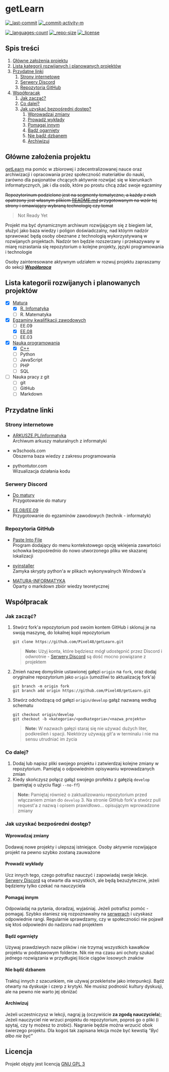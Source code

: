 <a name="top"/>

# getLearn <!-- omit in toc -->
[![_last-commit]][last-commit]
[![_commit-activity-m]][commits]
<!-- [![_all-contributors]][contributions] -->
[![_languages-count]][tags]
[![_repo-size]][zip]
[![_license]][license]


## Spis treści <!-- omit in toc -->
1. [Główne założenia projektu](#główne-założenia-projektu)
2. [Lista kategorii rozwijanych i planowanych projektów](#lista-kategorii-rozwijanych-i-planowanych-projektów)
3. [Przydatne linki](#przydatne-linki)
   1. [Strony internetowe](#strony-internetowe)
   2. [Serwery Discord](#serwery-discord)
   3. [Repozytoria GitHub](#repozytoria-github)
4. [Współpracak](#współpracak)
   1. [Jak zacząć?](#jak-zacząć)
   2. [Co dalej?](#co-dalej)
   3. [Jak uzyskać bezpośredni dostęp?](#jak-uzyskać-bezpośredni-dostęp)
      1. [Wprowadzaj zmiany](#wprowadzaj-zmiany)
      2. [Prowadź wykłady](#prowadź-wykłady)
      3. [Pomagaj innym](#pomagaj-innym)
      4. [Bądź ogarnięty](#bądź-ogarnięty)
      5. [Nie bądź dzbanem](#nie-bądź-dzbanem)
      6. [Archiwizuj](#archiwizuj)

## Główne założenia projektu
[getLearn](https://github.com/Pixel48/getLearn) ma pomóc w  zbiorowej i zdecentralizowanej nauce oraz archiwizacji i opracowania przez społeczność materiałów do nauki, zarówno dla pasjonatów chcących aktywnie rozwijać się w kierunkach informatycznych, jak i dla osób, które po prostu chcą zdać swoje egzaminy

~~Repozytorinum podzielone jest na segmenty tematyczne, a każdy z nich opatrzony jest własnym plikiem [README.md](https://raw.githubusercontent.com/Pixel48/getLearn/master/README.md) przygotowanym na wzór tej strony i omawiający wybraną technologię czy temat~~
> Not Ready Yet

Projekt ma być dynamicznym archiwum rozwijającym się z biegiem lat, służyć jako baza wiedzy i poligon doświadczalny, nad któyrm nadzór sprawować będą osoby obeznane z technologią wykorzystywaną w rozwijanych projektach. Nadzór ten będzie rozszerzany i przekazywany w miarę rozrastania się repozytorium o kolejne projekty, języki programowania i technologie

Osoby zainteresowane aktywnym udziałem w rozwuj projektu zapraszamy do sekcji [***Współpraca***](#współpraca)

## Lista kategorii rozwijanych i planowanych projektów
  - [x] [Matura](https://github.com/Pixel48/getLearn/tree/master/matura)
    - [x] [R. Infomatyka](https://github.com/Pixel48/getLearn/tree/master/matura/inf)
    - [ ] R. Matematyka
  - [x] [Egzaminy kwalifikacji zawodowych](https://github.com/Pixel48/getLearn/tree/master/ee)
    - [ ] EE.09
    - [x] [EE.08](https://github.com/Pixel48/getLearn/tree/master/ee/08)
    - [ ] EE.03
  - [x] [Nauka programowania](https://github.com/Pixel48/getLearn/tree/master/programming)
    - [x] [C++](https://github.com/Pixel48/getLearn/tree/master/programming/cpp)
    - [ ] Python
    - [ ] JavaScript
    - [ ] PHP
    - [ ] SQL
  - [ ] Nauka pracy z git
    - [ ] git
    - [ ] GitHub
    - [ ] Markdown
    
## Przydatne linki
### Strony internetowe
  - [ARKUSZE.PL/informatyka](https://arkusze.pl/informatyka-matura-poziom-rozszerzony/)  
    Archiwum arkuszy maturalnych z informatyki

  - w3schools.com  
    Obszerna baza wiedzy z zakresu programowania
    
  - pythontutor.com  
    Wizualizacja działania kodu

### Serwery Discord
  - [Do matury](https://discord.gg/3hyj3kXQkt)  
    Przygotowanie do matury

  - [EE.08/EE.09](https://discord.gg/RJMZQEC)  
    Przygotowanie do egzaminów zawodowych (technik - informatyk) 

### Repozytoria GitHub
  - [Paste Into File](https://github.com/EslaMx7/PasteIntoFile)  
    Program dodający do menu kontekstowego opcję wklejenia zawartości schowka bezpośrednio do nowo utworzonego pliku we skazanej lokalizacji

  - [pyinstaller](https://github.com/pyinstaller/pyinstaller)  
    Zamyka skrypty python'a w plikach wykonywalnych Windows'a
  
  - [MATURA-INFORMATYKA](https://github.com/wernexnrs123/MATURA-INFORMATYKA)  
    Oparty o markdown zbiór wiedzy teoretycznej

## Współpracak
### Jak zacząć?
1. Stwórz fork'a repozytorium pod swoim kontem GitHub i sklonuj je na swoją maszynę, do lokalnej kopii repozytorium
   ```git
   git clone https://github.com/Pixel48/getLearn.git
   ```
   > **Note:** Użyj konta, które będziesz mógł udostępnić przez Discord i odwrotnie - [Serwery Discord](#serwery-discord) są dość mocno powiązane z projektem
2. Zmień nazwę domyślnie ustawionej gałęzi `origin` na `fork`, oraz dodaj oryginalne repozytorium jako `origin` (umożliwi to aktualizację fork'a)
   ```git
   git branch -m origin fork
   git branch add origin https://github.com/Pixel48/getLearn.git
   ```
3. Stwórz odchodzącą od gałęzi `origin/develop` gałąź nazwaną według schematu
   ```git
   git checkout origin/develop
   git checkout -b <kategoria>/<podkategoria>/<nazwa_projektu>
   ```
   > **Note:** W nazwach gałęzi staraj się nie używać dużych liter, podkreśleń i spacji. Niektórzy używają git'a w terminalu i nie ma sensu utrudniać im życia

### Co dalej?
1. Dodaj lub napisz pliki swojego projektu i zatwierdzaj kolejne zmiany w repozytorium. Pamiętaj o odpowiednim opisywaniu wprowadzanych zmian
2. Kiedy skończysz połącz gałąź swojego profektu z gałęzią `develop` (pamiętaj o użyciu flagi `--no-ff`)
> **Note:** Pamiętaj również o zaktualizowaniu repozytorium przed włączaniem zmian do `develop`
> 3. Na stronie GitHub fork'a stwórz pull request'a z nazwą i opisem prawidłowo... opisującym wprowadzone zmiany

### Jak uzyskać bezpośredni dostęp?
#### Wprowadzaj zmiany
Dodawaj nowe projekty i ulepszaj istniejące. Osoby aktywnie rozwijające projekt na pewno szybko zostaną zauważone

#### Prowadź wykłady
Ucz innych tego, czego potrafisz nauczyć i zapowiadaj swoje lekcje. [Serwery Discord](#serwery-discord) są otwarte dla wszystkich, ale będą bezużyteczne, jeżeli będziemy tylko czekać na nauczyciela

#### Pomagaj innym
Odpowiadaj na pytania, doradzaj, wyjaśniaj. Jeżeli potrafisz pomóc - pomagaj. Szybko staniesz się rozpoznawalny na [serwerach](#serwery-discord) i uzyskasz odpowiednie rangi. Regularnie sprawdzamy, czy w społeczności nie pojawił się ktoś odpowiedni do nadzoru nad projektem

#### Bądź ogarnięty
Używaj prawdziwych nazw plików i nie trzymaj wszystkich kawałków projektu w podstawowym folderze. Nik nie ma czasu ani ochoty szukać jednego rozwiązania w przydługiej liście ciągów losowych znaków

#### Nie bądź dzbanem
Traktuj innych z szacunkiem, nie używaj przekleństw jako interpunkcji. Bądź otwarty na dyskusje i czerp z krytyki. Nie musisz podnosić kultury dyskusji, ale na pewno nie warto jej obniżać

#### Archiwizuj
Jeżeli uczestniczysz w lekcji, nagraj ją (oczywiście **za zgodą nauczyciela**); Jeżeli nauczyciel nie wrzuci projektu do repozytorium, poproś go o pliki (i spytaj, czy ty możesz to zrobić). Nagranie będzie można wrzucić obok świerzego projektu. Dla kogoś tak zapisana lekcja może być kewstią *"Być albo nie być"*

## Licencja <!-- omit in toc -->
Projekt objęty jest licencją [GNU GPL 3][license]

[_last-commit]: https://shields.io/github/last-commit/Pixel48/getLearn
[last-commit]: https://github.com/Pixel48/getLearn/commit/master

[_commit-activity-w]: https://img.shields.io/github/commit-activity/w/Pixel48/getLearn
[_commit-activity-m]: https://img.shields.io/github/commit-activity/m/Pixel48/getLearn
[_commit-activity-y]: https://img.shields.io/github/commit-activity/y/Pixel48/getLearn
[commits]: https://github.com/Pixel48/getLearn/commits/master

[_all-contributors]: https://img.shields.io/github/all-contributors/Pixel48/getLearn
[contributions]: https://github.com/Pixel48/getLearn/graphs/contributors

[_languages-count]: https://shields.io/github/languages/count/Pixel48/getLearn
[tags]: https://github.com/Pixel48/getLearn/releases

[_repo-size]: https://shields.io/github/repo-size/Pixel48/getLearn
[zip]: https://github.com/Pixel48/getLearn/archive/master.zip

[_license]: https://shields.io/github/license/Pixel48/getLearn
[license]: https://github.com/Pixel48/getLearn/blob/master/LICENSE